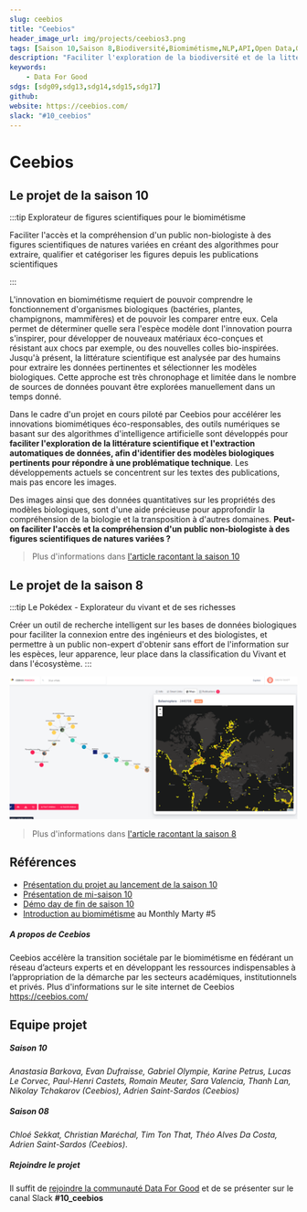 ```yaml
---
slug: ceebios
title: "Ceebios"
header_image_url: img/projects/ceebios3.png
tags: [Saison 10,Saison 8,Biodiversité,Biomimétisme,NLP,API,Open Data,Graph Networks,sdg14,sdg15]
description: "Faciliter l'exploration de la biodiversité et de la littérature scientifique afin d'identifier des modèles biologiques pertinents pour répondre à une problématique technique grâce au biomimétisme, l'innovation frugale inspirée du vivant."
keywords:
    - Data For Good
sdgs: [sdg09,sdg13,sdg14,sdg15,sdg17]
github: 
website: https://ceebios.com/
slack: "#10_ceebios"
---
```


# Ceebios



## Le projet de la saison 10

:::tip Explorateur de figures scientifiques pour le biomimétisme

Faciliter l'accès et la compréhension d'un public non-biologiste à des figures scientifiques de natures variées en créant des algorithmes pour extraire, qualifier et catégoriser les figures depuis les publications scientifiques

:::

L'innovation en biomimétisme requiert de pouvoir comprendre le fonctionnement d'organismes biologiques (bactéries, plantes, champignons, mammifères) et de pouvoir les comparer entre eux. Cela permet de déterminer quelle sera l'espèce modèle dont l'innovation pourra s'inspirer, pour développer de nouveaux matériaux éco-conçues et résistant aux chocs par exemple, ou des nouvelles colles bio-inspirées. Jusqu'à présent, la littérature scientifique est analysée par des humains pour extraire les données pertinentes et sélectionner les modèles biologiques. Cette approche est très chronophage et limitée dans le nombre de sources de données pouvant être explorées manuellement dans un temps donné.

Dans le cadre d'un projet en cours piloté par Ceebios pour accélérer les innovations biomimétiques éco-responsables, des outils numériques se basant sur des algorithmes d'intelligence artificielle sont développés pour **faciliter l'exploration de la littérature scientifique et l'extraction automatiques de données, afin d'identifier des modèles biologiques pertinents pour répondre à une problématique technique**. Les développements actuels se concentrent sur les textes des publications, mais pas encore les images.

Des images ainsi que des données quantitatives sur les propriétés des modèles biologiques, sont d'une aide précieuse pour approfondir la compréhension de la biologie et la transposition à d'autres domaines. **Peut-on faciliter l'accès et la compréhension d'un public non-biologiste à des figures scientifiques de natures variées ?**

> Plus d'informations dans [l'article racontant la saison 10](/blog/ceebios-s10)

## Le projet de la saison 8

:::tip Le Pokédex - Explorateur du vivant et de ses richesses

Créer un outil de recherche intelligent sur les bases de données biologiques pour faciliter la connexion entre des ingénieurs et des biologistes, et permettre à un public non-expert d'obtenir sans effort de l'information sur les espèces, leur apparence, leur place dans la classification du Vivant et dans l'écosystème.
:::

![](./figure2.png)

> Plus d'informations dans [l'article racontant la saison 8](/blog/ceebios-s08)

## Références
- [Présentation du projet au lancement de la saison 10](https://www.youtube.com/watch?v=bnAXCjD2l80&t=4251s)
- [Présentation de mi-saison 10](https://www.youtube.com/watch?v=9Wx7h2WptGQ&t=3650s)
- [Démo day de fin de saison 10](https://www.youtube.com/watch?v=32lrQg8bZZM&t=3310s)
- [Introduction au biomimétisme](https://www.youtube.com/watch?v=Lgnypz2N-Fc&t=4773s) au Monthly Marty #5

##### A propos de Ceebios
Ceebios accélère la transition sociétale par le biomimétisme en fédérant un réseau d’acteurs experts et en développant les ressources indispensables à l’appropriation de la démarche par les secteurs académiques, institutionnels et privés.
Plus d'informations sur le site internet de Ceebios https://ceebios.com/

## Equipe projet

##### Saison 10
*Anastasia Barkova, Evan Dufraisse, Gabriel Olympie, Karine Petrus, Lucas Le Corvec, Paul-Henri Castets, Romain Meuter, Sara Valencia, Thanh Lan, Nikolay Tchakarov (Ceebios), Adrien Saint-Sardos (Ceebios)*

##### Saison 08
*Chloé Sekkat, Christian Maréchal, Tim Ton That, Théo Alves Da Costa, Adrien Saint-Sardos (Ceebios)*.

##### Rejoindre le projet
Il suffit de [rejoindre la communauté Data For Good](/join) et de se présenter sur le canal Slack **#10_ceebios**
